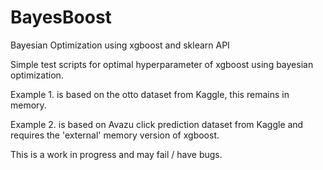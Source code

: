 # BayesBoost
Bayesian Optimization using xgboost and sklearn API

Simple test scripts for optimal hyperparameter of xgboost using bayesian optimization.

Example 1. is based on the otto dataset from Kaggle, this remains in memory.

Example 2. is based on Avazu click prediction dataset from Kaggle and requires the 'external' memory version of xgboost.

This is a work in progress and may fail / have bugs.

